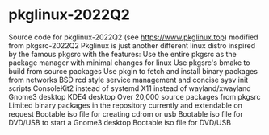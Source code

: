 # pkglinux-2022Q2
Source code for pkglinux-2022Q2 (see https://www.pkglinux.top) modified from pkgsrc-2022Q2
Pkglinux is just another different linux distro inspired by the famous pkgsrc with the features:
    Use the entire pkgsrc as the package manager with minimal changes for linux
    Use pkgsrc's bmake to build from source packages
    Use pkgin to fetch and install binary packages from networks
    BSD rcd style service management and concise sysv init scripts
    ConsoleKit2 instead of systemd
    X11 instead of wayland/xwayland
    Gnome3 desktop
    KDE4 desktop
    Over 20,000 source packages from pkgsrc
    Limited binary packages in the repository currently and extendable on request
    Bootable iso file for creating cdrom or usb
    Bootable iso file for DVD/USB to start a Gnome3 desktop
    Bootable iso file for DVD/USB
